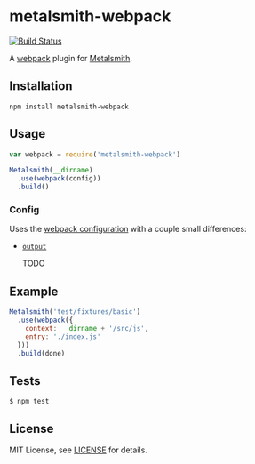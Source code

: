 # metalsmith-webpack

[![Build Status](https://travis-ci.org/christophercliff/metalsmith-webpack.png?branch=master)](https://travis-ci.org/christophercliff/metalsmith-webpack)

A [webpack][webpack] plugin for [Metalsmith][metalsmith].

## Installation

```
npm install metalsmith-webpack
```

## Usage

```js
var webpack = require('metalsmith-webpack')

Metalsmith(__dirname)
  .use(webpack(config))
  .build()
```

### Config

Uses the [webpack configuration][webpack configuration] with a couple small differences:

- [`output`][webpack output]

    TODO

## Example

```js
Metalsmith('test/fixtures/basic')
  .use(webpack({
    context: __dirname + '/src/js',
    entry: './index.js'
  }))
  .build(done)
```

## Tests

```
$ npm test
```

## License

MIT License, see [LICENSE](https://github.com/christophercliff/metalsmith-webpack/blob/master/LICENSE.md) for details.

[webpack]: http://webpack.github.io/
[webpack configuration]: http://webpack.github.io/docs/configuration.html
[webpack output]: http://webpack.github.io/docs/configuration.html#output
[metalsmith]: http://www.metalsmith.io/
